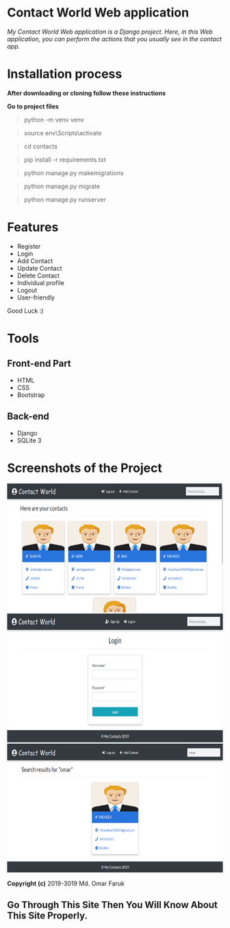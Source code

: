 # Contact World Web application
*My Contact World Web application is a Django project. Here, in this Web application, you can perform the actions that you usually see in the contact app.*

# Installation process
**After downloading or cloning follow these instructions**

**Go to project files**
> python -m venv venv

> source env\Scripts\activate

> cd contacts

> pip install -r requirements.txt

> python manage.py makemigrations

> python manage.py migrate

> python manage.py runserver

# Features
- Register
- Login
- Add Contact
- Update Contact
- Delete Contact
- Individual profile
- Logout
- User-friendly

Good Luck :)

# Tools
## Front-end Part
* HTML
* CSS
* Bootstrap
## Back-end
* Django
* SQLite 3

# Screenshots of the Project
<p align="center">
  <img width="660" height="300" src="static/images/a.png">
  <img width="660" height="300" src="static/images/b.png">
  <img width="660" height="300" src="static/images/c.png">
</p>

**Copyright (c)** 2019-3019 Md. Omar Faruk

## Go Through This Site Then You Will Know About This Site Properly.
